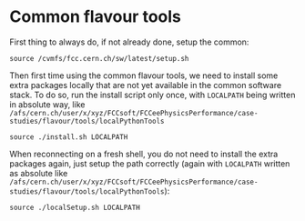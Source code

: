 # Common flavour tools

First thing to always do, if not already done, setup the common:

```shell
source /cvmfs/fcc.cern.ch/sw/latest/setup.sh
```

Then first time using the common flavour tools, we need to install some extra packages locally that are not yet available in the common software stack.
To do so, run the install script only once, with ```LOCALPATH``` being written in absolute way, like ```/afs/cern.ch/user/x/xyz/FCCsoft/FCCeePhysicsPerformance/case-studies/flavour/tools/localPythonTools```

```shell
source ./install.sh LOCALPATH
```

When reconnecting on a fresh shell, you do not need to install the extra packages again, just setup the path correctly (again with ```LOCALPATH``` written as absolute like ```/afs/cern.ch/user/x/xyz/FCCsoft/FCCeePhysicsPerformance/case-studies/flavour/tools/localPythonTools```):

```shell
source ./localSetup.sh LOCALPATH
```

